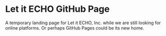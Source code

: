 # Let it ECHO GitHub Page
A temporary landing page for Let it ECHO, Inc. while we are still looking for online platforms. Or perhaps GitHub Pages could be its new home.
